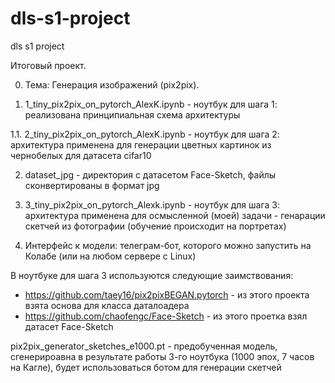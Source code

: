 # dls-s1-project
dls s1 project

Итоговый проект.

0. Тема: Генерация изображений (pix2pix).

1. 1_tiny_pix2pix_on_pytorch_AlexK.ipynb - ноутбук для шага 1: реализована принципиальная схема архитектуры

1.1. 2_tiny_pix2pix_on_pytorch_AlexK.ipynb - ноутбук для шага 2: архитектура применена для генерации цветных картинок из чернобелых для датасета cifar10

2. dataset_jpg - директория с датасетом Face-Sketch, файлы сконвертированы в формат jpg

3. 3_tiny_pix2pix_on_pytorch_Alexk.ipynb - ноутбук для шага 3: архитектура применена для осмысленной (моей) задачи - генарации скетчей из фотографии (обучение происходит на портретах)

4. Интерфейс к модели: телеграм-бот, которого можно запустить на Колабе (или на любом сервере с Linux)

В ноутбуке для шага 3 используются следующие заимствования:
 - https://github.com/taey16/pix2pixBEGAN.pytorch - из этого проекта взята основа для класса даталоадера
 - https://github.com/chaofengc/Face-Sketch - из этого проетка взял датасет Face-Sketch

pix2pix_generator_sketches_e1000.pt - предобученная модель, сгенерироавна в результате работы 3-го ноутбука (1000 эпох, 7 часов на Кагле), будет использоваться ботом для генерации скетчей


